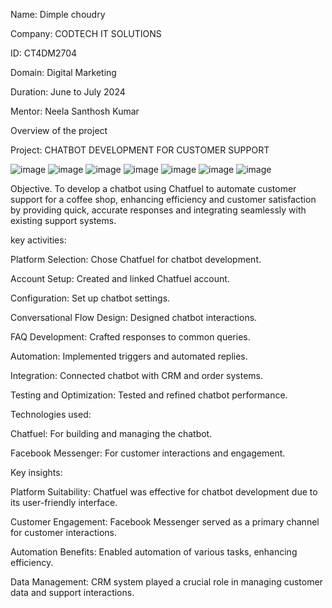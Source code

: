 Name: Dimple choudry

Company: CODTECH IT SOLUTIONS

ID: CT4DM2704

Domain: Digital Marketing 

Duration: June to July 2024

Mentor: Neela Santhosh Kumar


Overview of the project

Project: CHATBOT DEVELOPMENT FOR CUSTOMER SUPPORT

![image](https://github.com/Dimple098/CODTECH-Task1/assets/173549661/cdcbe39c-9828-44f3-adf9-3e45574fe1b3)
![image](https://github.com/Dimple098/CODTECH-Task1/assets/173549661/685f3e45-048d-4c2d-a373-d7a6b05c3887)
![image](https://github.com/Dimple098/CODTECH-Task1/assets/173549661/127cfdec-073e-454f-86db-b5774d884e6b)
![image](https://github.com/Dimple098/CODTECH-Task1/assets/173549661/4efab52d-76d2-4130-8f7f-07f1fe05dec8)
![image](https://github.com/Dimple098/CODTECH-Task1/assets/173549661/f5f28f08-4bf1-45ed-be18-c65b25103f9d)
![image](https://github.com/Dimple098/CODTECH-Task1/assets/173549661/9c6d4297-7f5b-484e-82e6-76178b9a2e0c)
![image](https://github.com/Dimple098/CODTECH-Task1/assets/173549661/829df0c4-abd5-45a6-ab86-0d18d7204200)







Objective.
To develop a chatbot using Chatfuel to automate customer support for a coffee shop, enhancing efficiency and customer satisfaction by providing quick, accurate responses and integrating seamlessly with existing support systems.


key activities:

Platform Selection: Chose Chatfuel for chatbot development.

Account Setup: Created and linked Chatfuel account.

Configuration: Set up chatbot settings.

Conversational Flow Design: Designed chatbot interactions.

FAQ Development: Crafted responses to common queries.

Automation: Implemented triggers and automated replies.

Integration: Connected chatbot with CRM and order systems.

Testing and Optimization: Tested and refined chatbot performance.


Technologies used:

Chatfuel: For building and managing the chatbot.

Facebook Messenger: For customer interactions and engagement.



Key insights:

Platform Suitability: Chatfuel was effective for chatbot development due to its user-friendly interface.

Customer Engagement: Facebook Messenger served as a primary channel for customer interactions.

Automation Benefits: Enabled automation of various tasks, enhancing efficiency.

Data Management: CRM system played a crucial role in managing customer data and support interactions.

